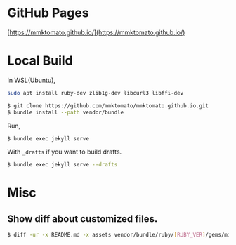 # GitHub Pages

[https://mmktomato.github.io/](https://mmktomato.github.io/)

# Local Build

In WSL(Ubuntu),

```bash
sudo apt install ruby-dev zlib1g-dev libcurl3 libffi-dev
```

```bash
$ git clone https://github.com/mmktomato/mmktomato.github.io.git
$ bundle install --path vendor/bundle
```

Run,

```bash
$ bundle exec jekyll serve
```

With `_drafts` if you want to build drafts.

```bash
$ bundle exec jekyll serve --drafts
```

# Misc

## Show diff about customized files.

```bash
$ diff -ur -x README.md -x assets vendor/bundle/ruby/[RUBY_VER]/gems/minima-[MINIMA-VER] .
```

